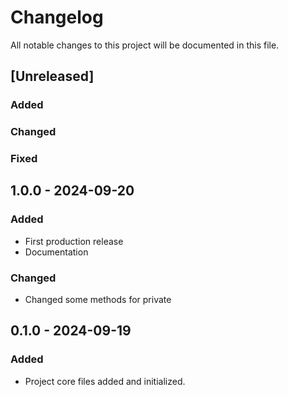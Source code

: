 # Changelog
All notable changes to this project will be documented in this file.

## [Unreleased]
### Added
### Changed
### Fixed


## 1.0.0 - 2024-09-20
### Added
- First production release
- Documentation

### Changed
- Changed some methods for private


## 0.1.0 - 2024-09-19
### Added
- Project core files added and initialized.
